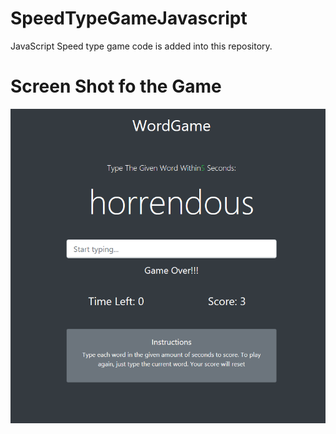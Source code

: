 # SpeedTypeGameJavascript
JavaScript Speed type game code is added into this repository.
# Screen Shot fo the Game
![alt text](https://github.com/Maxyee/SpeedTypeGameJavascript/blob/master/img/wordGame.png)

